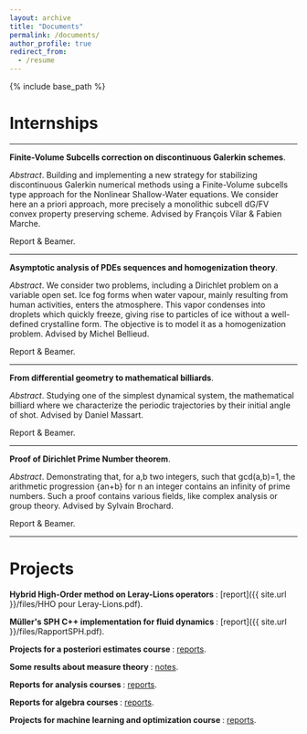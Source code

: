 ```yaml
---
layout: archive
title: "Documents"
permalink: /documents/
author_profile: true
redirect_from:
  - /resume
---
```


{% include base_path %}

Internships
======

***
<b> Finite-Volume Subcells correction on discontinuous Galerkin schemes</b>.

<i>Abstract</i>. Building and implementing a new strategy for stabilizing discontinuous Galerkin numerical methods using a Finite-Volume subcells type approach for the Nonlinear Shallow-Water equations. We consider here an a priori approach, more precisely a monolithic subcell dG/FV convex property preserving scheme. Advised by François Vilar & Fabien Marche.

Report & Beamer.

***

<b> Asymptotic analysis of PDEs sequences and homogenization theory</b>.

<i>Abstract</i>. We consider two problems, including a Dirichlet problem on a variable open set. Ice fog forms when water vapour, mainly resulting from human activities, enters the atmosphere. This vapor condenses into droplets which quickly freeze, giving rise to particles of ice without a well-defined crystalline form. The objective is to model it as a homogenization problem. Advised by Michel Bellieud.

Report & Beamer.

***

<b> From differential geometry to mathematical billiards</b>.

<i>Abstract</i>. Studying one of the simplest dynamical system, the mathematical billiard where we characterize the periodic trajectories by their initial angle of shot. Advised by Daniel Massart.

Report & Beamer.

***

<b> Proof of Dirichlet Prime Number theorem</b>.

<i>Abstract</i>. Demonstrating that, for a,b two integers, such that gcd(a,b)=1, the arithmetic progression {an+b} for n an integer contains an infinity of prime numbers. Such a proof contains various fields, like complex analysis or group theory. Advised by Sylvain Brochard.

Report & Beamer.

***

Projects
======

<b> Hybrid High-Order method on Leray-Lions operators </b>: [report]({{ site.url }}/files/HHO pour Leray-Lions.pdf).

<b> Müller's SPH C++ implementation for fluid dynamics </b>: [report]({{ site.url }}/files/RapportSPH.pdf).

<b> Projects for a posteriori estimates course </b>: [reports](https://drive.google.com/drive/folders/1z1DtewZAjelfo_tHnjh6TZzA_A_a4aCj?usp=sharing).

<b> Some results about measure theory </b>: [notes](https://drive.google.com/drive/folders/13TeVJGtoIO5Xk9MxeGtBkZnzkxi8J9TG?usp=sharing).

<b> Reports for analysis courses </b>: [reports](https://drive.google.com/drive/folders/1pF1-KXYOm8rfycXRVeirWSbSoufYTr0s?usp=sharing).

<b> Reports for algebra courses </b>: [reports](https://drive.google.com/drive/folders/12k5KvgNMU8iEU9qYQoFYRyaJ8ebhsgBu?usp=sharing).

<b> Projects for machine learning and optimization course </b>: [reports](https://drive.google.com/drive/folders/1eqYNW_TL_0TBVxVPYGF3PJ686cYDTE3d?usp=sharing).





